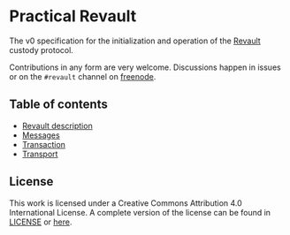 # Practical Revault

The v0 specification for the initialization and operation of the [Revault](revault.pdf)
custody protocol.

Contributions in any form are very welcome. Discussions happen in issues or on the
`#revault` channel on [freenode](https://webchat.freenode.net/).

## Table of contents

- [Revault description](revault.pdf)
- [Messages](messages.md)
- [Transaction](transactions.md)
- [Transport](transport.md)

## License

This work is licensed under a Creative Commons Attribution 4.0 International License. A
complete version of the license can be found in [LICENSE](LICENSE) or [here](https://creativecommons.org/licenses/by/4.0/).
